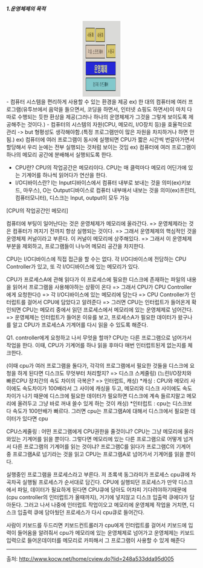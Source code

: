 ##### 1.운영체제의 목적

<center>
  <img
    src="https://github.com/goodlucky1215/CS_Study/blob/main/%EC%9A%B4%EC%98%81%EC%B2%B4%EC%A0%9C/%EC%9A%B4%EC%98%81%EC%B2%B4%EC%A0%9C%EB%9E%80.png"
    width="100"
    height="200"
  />
</center>
- 컴퓨터 시스템을 편리하게 사용할 수 있는 환경을 제공
  ex) 한 대의 컴퓨터에 여러 프로그램(유투브에서 음악을 들으면서, 코딩을 하면서, 인터넷 쇼핑도 하면서)이 마치 다 따로 수행되는 듯한 환상을 제공(그러나 하나의 운영체제가 그것을 그렇게 보이도록 제공해주는 것이다.)
- 컴퓨터의 시스템의 자원(CPU, 메모리, I/O장치 등)을 효율적으로 관리 -> but 형평성도 생각해야함.(특정 프로그램만이 많은 자원을 차지하거나 하면 안됨.)
  ex) 컴퓨터에 여러 프로그램이 동시에 실행되면 CPU가 짧은 시간씩 번갈아가면서 할당해서 우리 눈에는 전부 실행되는 것처럼 보이는 것임
  ex) 컴퓨터에 여러 프로그램이 하나의 메모리 공간에 분배해서 실행되도록 한다.

- CPU란?
  CPU의 작업공간은 메모리이다. CPU는 매 클럭마다 메모리 어딘가에 있는 기계어를 하나씩 읽어다가 연산을 한다.
- I/O디바이스란?
  I는 Input디바이스에서 컴퓨터 내부로 보내는 것을 의미(ex)키보드, 마우스),
  O는 Output디바이스로 컴퓨터 내부애서 내보는 것을 의미(ex)프린터, 컴퓨터모니터),
  디스크는 Input, output이 모두 가능

[CPU의 작업공간인 메모리]

컴퓨터에 부팅이 일어난다는 것은 운영체제가 메모리에 올라간다. => 운영체제라는 것은 컴퓨터가 꺼지기 전까지 항상 실행되는 것이다. => 그래서 운영체제의 핵심적인 것을 운영체제 커널이라고 부른다. 이 커널이 메모리에 상주해있다. => 그래서 이 운영체제 부분을 제외하고, 프로그램들이 나누어 메모리 공간을 차지한다.

CPU는 I/O디바이스에 직접 접근을 할 수는 없다. 각 I/O디바이스에 전담하는 CPU Controller가 있고, 또 각 I/O디바이스에 있는 메모리가 있다.

CPU가 프로세스A에 관해 읽다가 이 프로세스에 필요한 디스크에 존재하는 파일의 내용을 읽어서 프로그램을 사용해야하는 상황이 온다 => 그래서 CPU가 CPU Controller에게 요청한다() => 각 I/O디바이스에 있는 메모리에 담는다 => CPU Controller가 인터럽트를 걸어서 CPU에 담았다고 알려준다 => 그러면 CPU는 인터럽트가 들어온게 확인되면 CPU는 메모리 중에서 읽던 프로세스에서 메모리에 있는 운영체제로 넘어간다. => 운영체제는 인터럽트가 들어온 이유를 보고, 프로세스A가 필요한 데이터가 왔구나를 알고 CPU가 프로세스A 기계어를 다시 읽을 수 있도록 해준다.

Q1. controller에게 요청하고 나서 무엇을 할까? CPU는 다른 프로그램으로 넘어가서 작업을 한다. 이때, CPU가 기계어를 하나 읽을 후마다 매번 인터럽트된게 없는지를 체크한다.

(이때 cpu가 여러 프로그램을 돌다가, 각각의 프로그램에서 필요한 것들을 디스크에 요청을 하게 된다면 디스크도 무엇부터 처리할지? => 디스크 스케줄링)
(느린I/O장치와 빠른CPU 장치간의 속도 차이의 극복은? => 인터럽트, 캐싱)
*캐싱 : CPU와 메모리 사이에도 속도차이가 100배라서 그 사이에 캐싱을 두고, 메모리와 디스크 사이에도 속도차이가 나기 때문에 디스크에 필요한 데이터가 필요하면 디스크에 계속 들르지말고 메모리에 올려두고 그냥 바로 꺼내 쓸수 있게 하는 것이 캐싱)
*인터럽트 : cpu는 디스크보다 속도가 100만배가 빠르다. 그러면 cpu는 프로그램A에 대해서 디스크에서 필요한 데이터가 있다면 cpu

CPU스케줄링 : 어떤 프로그램에게 CPU권한을 줄것이냐?
CPU는 그냥 메모리에 올라와있는 기계어를 읽을 뿐이다. 그렇다면 메모리에 있는 다른 프로그램으로 어떻게 넘겨서 다른 프로그램의 기계어를 읽는 것이냐? 프로그램C를 읽다가 프로그램C의 기계어 중 프로그램A로 넘기라는 것을 읽고 CPU는 프로그램A로 넘어가서 기계어를 읽을 뿐이다.

실행중인 프로그램을 프로세스라고 부른다.
저 초록색 동그라미가 프로세스
cpu큐에 차곡차곡 실행될 프로세스가 순서대로 담긴다.
CPU에 실행되던 프로세스가 만약 디스크에서 파일, 데이터가 필요하게 된다면 CPU큐에 담아도 어차피 기다려야하기때문에(cpu controller의 인터럽트가 올때까지), 거기에 넣지않고
디스크 입출력 큐에다가 담아둔다. 그러고 나서 나중에 인터럽트 작업이오고 메모리에 운영체제 작업을 거치면, 디스크 입출력 큐에 담아뒀던 프로세스가 다시 cpu큐로 들어간다.

사람이 키보드를 두드리면 키보드컨트롤러가 cpu에게 인터럽트를 걸어서 키보드에 입력이 들어옴을 알려줘서 cpu가 메모리에 있는 운영체제로 넘어가고 운영체제는 키보드입력으로 들어온데이터를 메모리로 카피해서 그 프로그램이 사용할 수 있게 해준다

---

출처: http://www.kocw.net/home/cview.do?lid=248a533dda95d005
